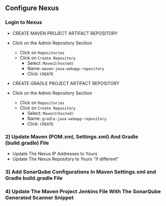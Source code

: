 ## Configure Nexus
### Login to Nexus
  - CREATE MAVEN PROJECT ARTIFACT REPOSITORY
  - Click on the Admin Repository Secition
    - Click on `Repositories`
    - Click on `Create Repository`
      - Select: `Maven2(hosted)`
      - Name: `maven-java-webapp-repository`
      - Click: `CREATE`

  - CREATE GRADLE PROJECT ARTIFACT REPOSITORY
  - Click on the Admin Repository Secition
    - Click on `Repositories`
    - Click on `Create Repository`
      - Select: `Maven2(hosted)`
      - Name: `gradle-java-webapp-repository`
      - Click: `CREATE`

### 2) Update Maven (POM.xml, Settings.xml) And Gradle (build.gradle) File
  - Update The Nexus IP Addresses to Yours
  - Update The Nexus Repository to Yours "if different"

### 3) Add SonarQube Configurations In Maven Settings.xml and Gradle build.gradle File

### 4) Update The Maven Project Jenkins File With The SonarQube Generated Scanner Snippet

